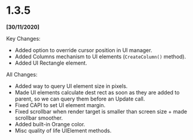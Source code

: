 # 1.3.5

**[30/11/2020]**

Key Changes:

- Added option to override cursor position in UI manager.
- Added Columns mechanism to UI elements (`CreateColumn()` method).
- Added UI Rectangle element.

All Changes:

- Added way to query UI element size in pixels.
- Made UI elements calculate dest rect as soon as they are added to parent, so we can query them before an Update call.
- Fixed CAPI to set UI element margin.
- Fixed scrollbar when render target is smaller than screen size + made scrollbar smoother.
- Added built-in Orange color.
- Misc quality of life UIElement methods.